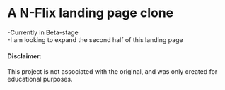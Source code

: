 # A N-Flix landing page clone

-Currently in Beta-stage</br>
-I am looking to expand the second half of this landing page


<h4>Disclaimer:</h4>
This project is not associated with the original, and was only created for educational purposes.
